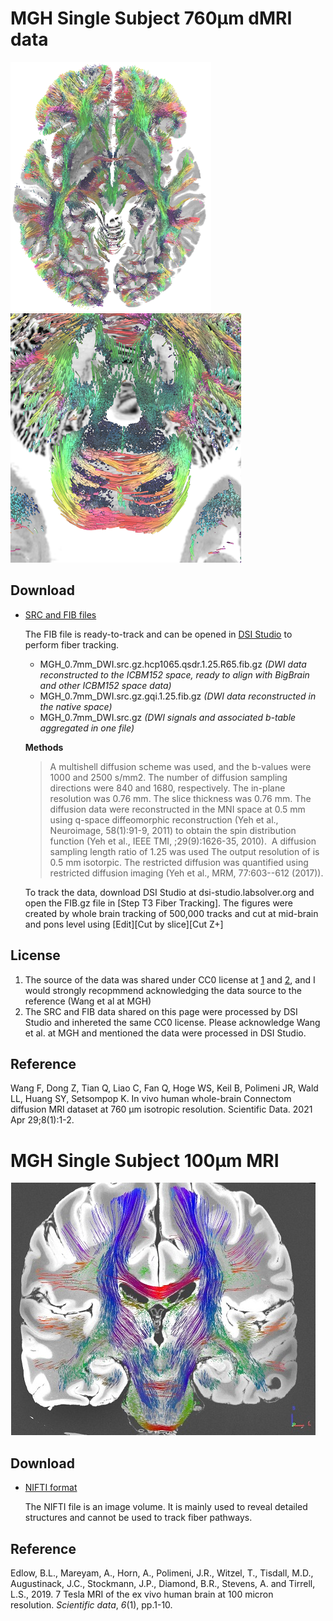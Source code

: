 # MGH Single Subject 760µm dMRI data
![mgh_760](/images/MGH760.png)![mgh_760](/images/MGH760_2.png)

## Download

- [SRC and FIB files](https://pitt-my.sharepoint.com/:f:/g/personal/yehfc_pitt_edu/Eh-4FuH31g1Fg1VPDDc1aqABOj-tD6XmdOisauQb0tA-3A?e=ghQiZq)
  
  The FIB file is ready-to-track and can be opened in [DSI Studio](http://dsi-studio.labsolver.org) to perform fiber tracking.
  
  - MGH_0.7mm_DWI.src.gz.hcp1065.qsdr.1.25.R65.fib.gz *(DWI data reconstructed to the ICBM152 space, ready to align with BigBrain and other ICBM152 space data)*
  - MGH_0.7mm_DWI.src.gz.gqi.1.25.fib.gz *(DWI data reconstructed in the native space)*
  - MGH_0.7mm_DWI.src.gz *(DWI signals and associated b-table aggregated in one file)*

  **Methods**
  > A multishell diffusion scheme was used, and the b-values were 1000 and 2500 s/mm2. The number of diffusion sampling directions were 840 and 1680, respectively. The in-plane resolution was 0.76 mm. The slice thickness was 0.76 mm. The diffusion data were reconstructed in the MNI space at 0.5 mm using q-space diffeomorphic reconstruction (Yeh et al., Neuroimage, 58(1):91-9, 2011) to obtain the spin distribution function (Yeh et al., IEEE TMI, ;29(9):1626-35, 2010).  A diffusion sampling length ratio of 1.25 was used The output resolution of is 0.5 mm isotorpic. The restricted diffusion was quantified using restricted diffusion imaging (Yeh et al., MRM, 77:603--612 (2017)).

  To track the data, download DSI Studio at dsi-studio.labsolver.org and open the FIB.gz file in [Step T3 Fiber Tracking]. The figures were created by whole brain tracking of 500,000 tracks and cut at mid-brain and pons level using [Edit][Cut by slice][Cut Z+]

## License

1. The source of the data was shared under CC0 license at [1](https://doi.org/10.5061/dryad.nzs7h44q2) and [2](https://doi.org/10.5061/dryad.rjdfn2z8g), and I would strongly recopmmend acknowledging the data source to the reference (Wang et al at MGH)
2. The SRC and FIB data shared on this page were processed by DSI Studio and inhereted the same CC0 license. Please acknowledge Wang et al. at MGH and mentioned the data were processed in DSI Studio.

## Reference

Wang F, Dong Z, Tian Q, Liao C, Fan Q, Hoge WS, Keil B, Polimeni JR, Wald LL, Huang SY, Setsompop K. In vivo human whole-brain Connectom diffusion MRI dataset at 760 µm isotropic resolution. Scientific Data. 2021 Apr 29;8(1):1-2.




# MGH Single Subject 100µm MRI

![mgh_100](/images/EAaNB3fWwAYwVXx.jfif)

## Download

- [NIFTI format](https://pitt-my.sharepoint.com/:u:/g/personal/yehfc_pitt_edu/Efe6J5DQiyNHtpJMAgslA0sBNc-2CaHkFsrgXxQYJ9iCFw?e=g3L2Uo)
  
  The NIFTI file is an image volume. It is mainly used to reveal detailed structures and cannot be used to track fiber pathways.

## Reference
Edlow, B.L., Mareyam, A., Horn, A., Polimeni, J.R., Witzel, T., Tisdall, M.D., Augustinack, J.C., Stockmann, J.P., Diamond, B.R., Stevens, A. and Tirrell, L.S., 2019. 7 Tesla MRI of the ex vivo human brain at 100 micron resolution. *Scientific data*, *6*(1), pp.1-10.
